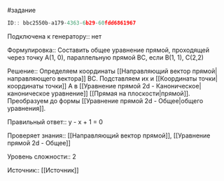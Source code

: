 #задание

```javascript
ID:: bbc2550b-a179-4363-6b29-60fdd6861967
```

Подключена к генератору:: нет

Формулировка:: Составить общее уравнение прямой, проходящей через точку А(1, 0), параллельную прямой BC, если B(1, 1), C(2,2)

Решение:: Определяем координаты [[Направляющий вектор прямой|направляющего вектора]] BС. Подставляем их и [[Координаты точки|координаты точки]] А в [[Уравнение прямой 2d - Каноническое|каноническое уравнение]] [[Прямая на плоскости|прямой]]. Преобразуем до формы [[Уравнение прямой 2d - Общее|общего уравнения]].

Правильный ответ:: y - x + 1 = 0 

Проверяет знания:: [[Направляющий вектор прямой]], [[Уравнение прямой 2d - Общее]]

Уровень сложности:: 2

Источник:: [[Источник]]